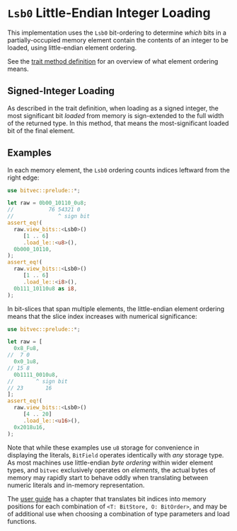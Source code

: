 # `Lsb0` Little-Endian Integer Loading

This implementation uses the `Lsb0` bit-ordering to determine *which* bits in a
partially-occupied memory element contain the contents of an integer to be
loaded, using little-endian element ordering.

See the [trait method definition][orig] for an overview of what element ordering
means.

## Signed-Integer Loading

As described in the trait definition, when loading as a signed integer, the most
significant bit *loaded* from memory is sign-extended to the full width of the
returned type. In this method, that means the most-significant loaded bit of the
final element.

## Examples

In each memory element, the `Lsb0` ordering counts indices leftward from the
right edge:

```rust
use bitvec::prelude::*;

let raw = 0b00_10110_0u8;
//           76 54321 0
//              ^ sign bit
assert_eq!(
  raw.view_bits::<Lsb0>()
     [1 .. 6]
     .load_le::<u8>(),
  0b000_10110,
);
assert_eq!(
  raw.view_bits::<Lsb0>()
     [1 .. 6]
     .load_le::<i8>(),
  0b111_10110u8 as i8,
);
```

In bit-slices that span multiple elements, the little-endian element ordering
means that the slice index increases with numerical significance:

```rust
use bitvec::prelude::*;

let raw = [
  0x8_Fu8,
//  7 0
  0x0_1u8,
// 15 8
  0b1111_0010u8,
//       ^ sign bit
// 23       16
];
assert_eq!(
  raw.view_bits::<Lsb0>()
     [4 .. 20]
     .load_le::<u16>(),
  0x2018u16,
);
```

Note that while these examples use `u8` storage for convenience in displaying
the literals, `BitField` operates identically with *any* storage type. As most
machines use little-endian *byte ordering* within wider element types, and
`bitvec` exclusively operates on *elements*, the actual bytes of memory may
rapidly start to behave oddly when translating between numeric literals and
in-memory representation.

The [user guide] has a chapter that translates bit indices into memory positions
for each combination of `<T: BitStore, O: BitOrder>`, and may be of additional
use when choosing a combination of type parameters and load functions.

[orig]: crate::field::BitField::load_le
[user guide]: https://ferrilab.github.io/ferrilab/bitvec/memory-representation.html

